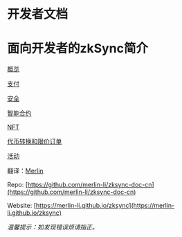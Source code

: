 # 开发者文档

# **面向开发者的zkSync简介**

[概览](overview.md)

[支付](payments.md)

[安全](security.md)

[智能合约](smart_contracts.md)

[NFT](NFTs.md)

[代币转换和限价订单](swaps.md)

[活动](events.md)

翻译：[Merlin](https://github.com/merlin-li)

Repo: [https://github.com/merlin-li/zksync-doc-cn](https://github.com/merlin-li/zksync-doc-cn)

Website: [https://merlin-li.github.io/zksync](https://merlin-li.github.io/zksync)

*温馨提示：如发现错误烦请指正。*

